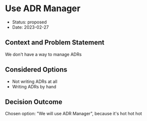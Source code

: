 # Use ADR Manager

* Status: proposed
* Date: 2023-02-27

## Context and Problem Statement

We don't have a way to manage ADRs

## Considered Options

* Not writing ADRs at all
* Writing ADRs by hand

## Decision Outcome

Chosen option: "We will use ADR Manager", because it's hot hot hot
